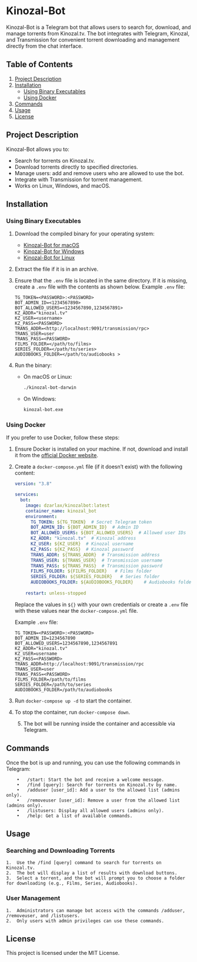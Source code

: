 # Kinozal-Bot

Kinozal-Bot is a Telegram bot that allows users to search for, download, and manage torrents from Kinozal.tv. The bot integrates with Telegram, Kinozal, and Transmission for convenient torrent downloading and management directly from the chat interface.

## Table of Contents
1. [Project Description](#project-description)
2. [Installation](#installation)
   - [Using Binary Executables](#using-binary-executables)
   - [Using Docker](#using-docker)
3. [Commands](#commands)
4. [Usage](#usage)
5. [License](#license)

## Project Description
Kinozal-Bot allows you to:
- Search for torrents on Kinozal.tv.
- Download torrents directly to specified directories.
- Manage users: add and remove users who are allowed to use the bot.
- Integrate with Transmission for torrent management.
- Works on Linux, Windows, and macOS.

## Installation

### Using Binary Executables

1. Download the compiled binary for your operating system:
   - [Kinozal-Bot for macOS](#)
   - [Kinozal-Bot for Windows](#)
   - [Kinozal-Bot for Linux](#)

2. Extract the file if it is in an archive.

3. Ensure that the `.env` file is located in the same directory. If it is missing, create a `.env` file with the contents as shown below.
 Example `.env` file:
    ```env
    TG_TOKEN=<PASSWORD>:<PASSWORD>
    BOT_ADMIN_ID=<1234567890>
    BOT_ALLOWED_USERS=<1234567890,1234567891>
    KZ_ADDR="kinozal.tv"
    KZ_USER=<username>
    KZ_PASS=<PASSWORD>
    TRANS_ADDR=<http://localhost:9091/transmission/rpc>
    TRANS_USER=user
    TRANS_PASS=<PASSWORD>
    FILMS_FOLDER=</path/to/films>
    SERIES_FOLDER=</path/to/series>
    AUDIOBOOKS_FOLDER=</path/to/audiobooks > 
    ```

4. Run the binary:
   - On macOS or Linux:
     ```bash
     ./kinozal-bot-darwin
     ```
   - On Windows:
     ```bash
     kinozal-bot.exe
     ```

### Using Docker

If you prefer to use Docker, follow these steps:

1. Ensure Docker is installed on your machine. If not, download and install it from the [official Docker website](https://www.docker.com/get-started).

2. Create a `docker-compose.yml` file (if it doesn’t exist) with the following content:

   ```yaml
   version: "3.8"

   services:
     bot:
       image: dzarlax/kinozalbot:latest
       container_name: kinozal_bot
       environment:
         TG_TOKEN: ${TG_TOKEN}  # Secret Telegram token
         BOT_ADMIN_ID: ${BOT_ADMIN_ID}  # Admin ID
         BOT_ALLOWED_USERS: ${BOT_ALLOWED_USERS}  # Allowed user IDs
         KZ_ADDR: "kinozal.tv"  # Kinozal address
         KZ_USER: ${KZ_USER}  # Kinozal username
         KZ_PASS: ${KZ_PASS}  # Kinozal password
         TRANS_ADDR: ${TRANS_ADDR}  # Transmission address
         TRANS_USER: ${TRANS_USER}  # Transmission username
         TRANS_PASS: ${TRANS_PASS}  # Transmission password
         FILMS_FOLDER: ${FILMS_FOLDER}   # Films folder
         SERIES_FOLDER: ${SERIES_FOLDER}   # Series folder
         AUDIOBOOKS_FOLDER: ${AUDIOBOOKS_FOLDER}    # Audiobooks folder
         
       restart: unless-stopped
    ```
   

   Replace the values in `${}` with your own credentials or create a `.env` file with these values near the `docker-compose.yml` file.

   Example `.env` file:
    ```env
    TG_TOKEN=<PASSWORD>:<PASSWORD>
    BOT_ADMIN_ID=1234567890
    BOT_ALLOWED_USERS=1234567890,1234567891
    KZ_ADDR="kinozal.tv"
    KZ_USER=username
    KZ_PASS=<PASSWORD>
    TRANS_ADDR=http://localhost:9091/transmission/rpc
    TRANS_USER=user
    TRANS_PASS=<PASSWORD>
    FILMS_FOLDER=/path/to/films
    SERIES_FOLDER=/path/to/series
    AUDIOBOOKS_FOLDER=/path/to/audiobooks  
    ```

3. Run `docker-compose up -d` to start the container.

4. To stop the container, run `docker-compose down`.

	5.	The bot will be running inside the container and accessible via Telegram.

## Commands

Once the bot is up and running, you can use the following commands in Telegram:
```
	•	/start: Start the bot and receive a welcome message.
	•	/find [query]: Search for torrents on Kinozal.tv by name.
	•	/adduser [user_id]: Add a user to the allowed list (admins only).
	•	/removeuser [user_id]: Remove a user from the allowed list (admins only).
	•	/listusers: Display all allowed users (admins only).
	•	/help: Get a list of available commands.
   ```

## Usage

### Searching and Downloading Torrents

	1.	Use the /find [query] command to search for torrents on Kinozal.tv.
	2.	The bot will display a list of results with download buttons.
	3.	Select a torrent, and the bot will prompt you to choose a folder for downloading (e.g., Films, Series, Audiobooks).

### User Management

	1.	Administrators can manage bot access with the commands /adduser, /removeuser, and /listusers.
	2.	Only users with admin privileges can use these commands.

## License

This project is licensed under the MIT License.